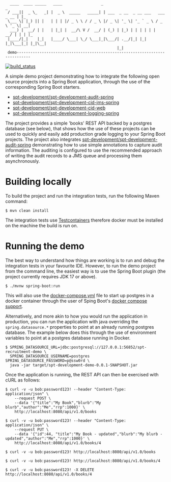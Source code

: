 ````
  ____  ____ _____   ____                 _                                  _   
 / ___||  _ \_   _| |  _ \  _____   _____| | ___  _ __  _ __ ___   ___ _ __ | |_ 
 \___ \| |_) || |   | | | |/ _ \ \ / / _ \ |/ _ \| '_ \| '_ ` _ \ / _ \ '_ \| __|
  ___) |  __/ | |   | |_| |  __/\ V /  __/ | (_) | |_) | | | | | |  __/ | | | |_ 
 |____/|_|    |_|   |____/ \___| \_/ \___|_|\___/| .__/|_| |_| |_|\___|_| |_|\__|
                                                 |_|                                           
 demo----------------------------------------------------------------------------
````

[![build_status](https://github.com/spt-development/spt-development-demo/actions/workflows/build.yml/badge.svg)](https://github.com/spt-development/spt-development-demo/actions)

A simple demo project demonstrating how to integrate the following open source projects into a Spring Boot application,
through the use of the corresponding Spring Boot starters.

* [spt-development/spt-development-audit-spring](https://github.com/spt-development/spt-development-audit-spring)
* [spt-development/spt-development-cid-jms-spring](https://github.com/spt-development/spt-development-cid-jms-spring)
* [spt-development/spt-development-cid-web](https://github.com/spt-development/spt-development-cid-web)
* [spt-development/spt-development-logging-spring](https://github.com/spt-development/spt-development-logging-spring)

The project provides a simple 'books' REST API backed by a postgres database (see below), that shows how the use of these 
projects can be used to quickly and easily add production grade logging to your Spring Boot projects. The project also 
integrates [spt-development/spt-development-audit-spring](https://github.com/spt-development/spt-development-audit-spring)
demonstrating how to use simple annotations to capture audit information. The auditing is configured to use the 
recommended approach of writing the audit records to a JMS queue and processing them asynchronously.

Building locally
================

To build the project and run the integration tests, run the following Maven command:

```shell
$ mvn clean install
```

The integration tests use [Testcontainers](https://www.testcontainers.org/) therefore docker must be installed on the
machine the build is run on.

Running the demo
================

The best way to understand how things are working is to run and debug the integration tests in your favourite IDE. However, 
to run the demo project from the command line, the easiest way is to use the Spring Boot plugin (the project currently requires
JDK 17 or above).

```shell
$ ./mvnw spring-boot:run
```

This will also use the [docker-compose.yml](./docker-compose.yml) file to start up postgres in a docker container
through the user of Sping Boot's 
[docker compose support](https://docs.spring.io/spring-boot/docs/3.1.0-SNAPSHOT/reference/html/features.html#features.docker-compose).

Alternatively, and more akin to how you would run the application in production, you can run the application with java overriding the
`spring.datasource.*` properties to point at an already running postgres database. The example below does this through the use of
environment variables to point at a postgres database running in Docker.

```shell
$ SPRING_DATASOURCE_URL=jdbc:postgresql://127.0.0.1:56852/spt-recruitment-demo \
  SPRING_DATASOURCE_USERNAME=postgres SPRING_DATASOURCE_PASSWORD=p@ssw0rd \
  java -jar target/spt-development-demo-0.0.1-SNAPSHOT.jar 
```

Once the application is running, the REST API can then be exercised with cURL as follows:

```shell
$ curl -v -u bob:password123! --header "Content-Type: application/json" \
    --request POST \
    --data '{"title":"My Book","blurb":"My blurb","author":"Me","rrp":1000}' \
    http://localhost:8080/api/v1.0/books
```
```shell
$ curl -v -u bob:password123! --header "Content-Type: application/json" \
    --request PUT \
    --data '{"id":44, "title":"My Book - updated","blurb":"My blurb - updated","author":"Me","rrp":1000}' \
    http://localhost:8080/api/v1.0/books/4
```
```shell
$ curl -v -u bob:password123! http://localhost:8080/api/v1.0/books
```
```shell
$ curl -v -u bob:password123! http://localhost:8080/api/v1.0/books/4
```
```shell
$ curl -v -u bob:password123! -X DELETE http://localhost:8080/api/v1.0/books/4
```